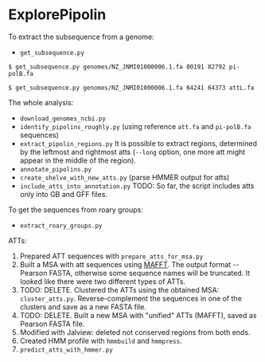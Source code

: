 # ExplorePipolin

To extract the subsequence from a genome:
 * `get_subsequence.py`
 
 `$ get_subsequence.py genomes/NZ_JNMI01000006.1.fa 80191 82792 pi-polB.fa`
 
 `$ get_subsequence.py genomes/NZ_JNMI01000006.1.fa 64241 64373 attL.fa`

The whole analysis:
 * `download_genomes_ncbi.py`
 * `identify_pipolins_roughly.py` 
 (using reference `att.fa` and `pi-polB.fa` sequences)
 * `extract_pipolin_regions.py` It is possible to extract
regions, determined by the leftmost and rightmost atts 
(`--long` option, one more att might appear in the middle 
of the region).
 * `annotate_pipolins.py`
 * `create_shelve_with_new_atts.py` 
 (parse HMMER output for atts)
 * `include_atts_into_annotation.py` 
 TODO: So far, the script includes atts only into GB 
 and GFF files. 

To get the sequences from roary groups:
 * `extract_roary_groups.py`
 
ATTs:
 1. Prepared ATT sequences with `prepare_atts_for_msa.py`
 2. Built a MSA with att sequences using 
 [MAFFT](https://www.ebi.ac.uk/Tools/msa/mafft/). 
 The output format -- Pearson FASTA, otherwise some
 sequence names will be truncated.
 It looked like there were two different types of ATTs.
 3. TODO: DELETE. Clustered the ATTs using the obtained MSA: `cluster_atts.py`.
 Reverse-complement the sequences in one of the clusters and 
 save as a new FASTA file.
 4. TODO: DELETE. Built a new MSA with "unified" ATTs (MAFFT), 
 saved as Pearson FASTA file.
 5. Modified with Jalview: deleted not conserved regions 
 from both ends.
 6. Created HMM profile with `hmmbuild` and `hmmpress`.
 7. `predict_atts_with_hmmer.py`
 